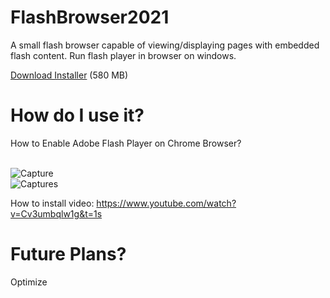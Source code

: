 # FlashBrowser2021
A small flash browser capable of viewing/displaying pages with embedded flash content.
Run flash player in browser on windows.
 
[Download Installer](https://github.com/radubirsan/FlashBrowser2/releases/tag/flashbrowser) (580 MB) 

# How do I use it?
How to Enable Adobe Flash Player on Chrome Browser?

<br/>![Capture](https://wethegeek.com/wp-content/uploads/2021/07/Adobe-Flash-Player.png)
<br/>![Captures](https://images-na.ssl-images-amazon.com/images/I/A1p%2BBYQK5BL.png)

How to install video:
https://www.youtube.com/watch?v=Cv3umbqlw1g&t=1s
# Future Plans?
Optimize
